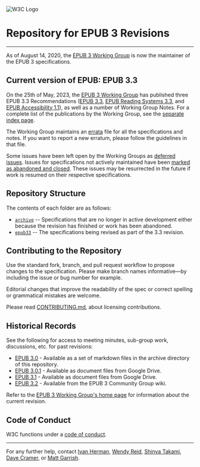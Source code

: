 ![W3C Logo](https://www.w3.org/Icons/w3c_home)

# Repository for EPUB 3 Revisions

---

As of August 14, 2020, the [EPUB 3 Working Group](https://www.w3.org/publishing/groups/epub-wg) is now the maintainer of the EPUB 3 specifications.

## Current version of EPUB: EPUB 3.3

On the 25th of May, 2023, the [EPUB 3 Working Group](https://www.w3.org/publishing/groups/epub-wg) has published three 
EPUB 3.3 Recommendations ([EPUB 3.3](https://www.w3.org/TR/epub-33/), [EPUB Reading Systems 3.3](https://www.w3.org/TR/epub-rs-33/), and [EPUB Accessibility 1.1](https://www.w3.org/TR/epub-a11y-11/)), as well as a number of Working Group Notes. For a complete list of the publications by the Working Group, see the
[separate index page](https://www.w3.org/publishing/epub33/).

The Working Group maintains an [errata](https://w3c.github.io/epub-specs/epub33/errata.html) file for all the specifications and notes. If you want to report a new
erratum, please follow the guidelines in that file.

Some issues have been left open by the Working Groups as [deferred issues](https://github.com/w3c/epub-specs/issues?q=is:issue+is:open+label:Status-Deferred).
Issues for specifications not actively maintained have been [marked as abandoned and closed](https://github.com/w3c/epub-specs/issues?q=is%3Aissue+label%3AStatus-Abandoned+is%3Aclosed). These issues may be resurrected in the future if work is resumed on their respective specifications.

## Repository Structure

The contents of each folder are as follows:

- [`archive`](/archive) -- Specifications that are no longer in active development either because the revision has finished or work has been abandoned.
- [`epub33`](/epub33) -- The specifications being revised as part of the 3.3 revision.

## Contributing to the Repository

Use the standard fork, branch, and pull request workflow to propose changes to the specification. Please make branch names informative—by including the issue or bug number for example.

Editorial changes that improve the readability of the spec or correct spelling or grammatical mistakes are welcome.

Please read [CONTRIBUTING.md](CONTRIBUTING.md), about licensing contributions.

## Historical Records

See the following for access to meeting minutes, sub-group work, discussions, etc. for past revisions:

- [EPUB 3.0](/archive/EPUB30-wiki) - Available as a set of markdown files in the archive directory of this repository.
- [EPUB 3.0.1](https://drive.google.com/drive/u/0/folders/0B9g8D2Y-6aPLMFI2X1kxRzN1amc) - Available as document files from Google Drive.
- [EPUB 3.1](https://drive.google.com/drive/u/0/folders/0B_r69cPgzjHjODJyTjlaeTVrSDQ) - Available as document files from Google Drive.
- [EPUB 3.2](https://github.com/w3c/publ-cg/wiki) - Available from the EPUB 3 Community Group wiki.

Refer to the [EPUB 3 Working Group's home page](https://www.w3.org/publishing/groups/epub-wg) for information about the current revision.

## Code of Conduct

W3C functions under a [code of conduct](https://www.w3.org/Consortium/cepc/).

---

For any further help, contact  [Ivan Herman](ivan@w3.org), [Wendy Reid](wendy.reid@rakuten.com), [Shinya Takami](takami-s@kadokawa.jp), [Dave Cramer](dauwhe@gmail.com), or [Matt Garrish](matt.garrish@gmail.com).
